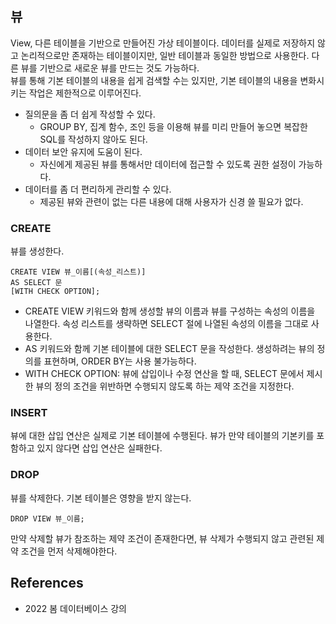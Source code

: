 ## 뷰 
View, 다른 테이블을 기반으로 만들어진 가상 테이블이다. 데이터를 실제로 저장하지 않고 논리적으로만 존재하는 테이블이지만, 일반 테이블과 동일한 방법으로 사용한다. 다른 뷰를 기반으로 새로운 뷰를 만드는 것도 가능하다. \
뷰를 통해 기본 테이블의 내용을 쉽게 검색할 수는 있지만, 기본 테이블의 내용을 변화시키는 작업은 제한적으로 이루어진다. 
+ 질의문을 좀 더 쉽게 작성할 수 있다.
    + GROUP BY, 집계 함수, 조인 등을 이용해 뷰를 미리 만들어 놓으면 복잡한 SQL를 작성하지 않아도 된다.
+ 데이터 보안 유지에 도움이 된다.
    + 자신에게 제공된 뷰를 통해서만 데이터에 접근할 수 있도록 권한 설정이 가능하다.
+ 데이터를 좀 더 편리하게 관리할 수 있다.
    + 제공된 뷰와 관련이 없는 다른 내용에 대해 사용자가 신경 쓸 필요가 없다.

### CREATE
뷰를 생성한다. 

    CREATE VIEW 뷰_이름[(속성_리스트)]
    AS SELECT 문
    [WITH CHECK OPTION];

+ CREATE VIEW 키워드와 함께 생성할 뷰의 이름과 뷰를 구성하는 속성의 이름을 나열한다. 속성 리스트를 생략하면 SELECT 절에 나열된 속성의 이름을 그대로 사용한다.
+ AS 키워드와 함께 기본 테이블에 대한 SELECT 문을 작성한다. 생성하려는 뷰의 정의를 표현하며, ORDER BY는 사용 불가능하다.
+ WITH CHECK OPTION: 뷰에 삽입이나 수정 연산을 할 때, SELECT 문에서 제시한 뷰의 정의 조건을 위반하면 수행되지 않도록 하는 제약 조건을 지정한다.

### INSERT
뷰에 대한 삽입 연산은 실제로 기본 테이블에 수행된다. 뷰가 만약 테이블의 기본키를 포함하고 있지 않다면 삽입 연산은 실패한다.

### DROP
뷰를 삭제한다. 기본 테이블은 영향을 받지 않는다.

    DROP VIEW 뷰_이름;

만약 삭제할 뷰가 참조하는 제약 조건이 존재한다면, 뷰 삭제가 수행되지 않고 관련된 제약 조건을 먼저 삭제해야한다.

## References
* 2022 봄 데이터베이스 강의